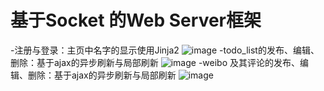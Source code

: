 # 基于Socket 的Web Server框架
-注册与登录：主页中名字的显示使用Jinja2
![image](https://github.com/wangqian6151/web-server/blob/master/readme/register_login.gif)
-todo_list的发布、编辑、删除：基于ajax的异步刷新与局部刷新
![image](https://github.com/wangqian6151/web-server/blob/master/readme/todo_ajax.gif)
-weibo 及其评论的发布、编辑、删除：基于ajax的异步刷新与局部刷新
![image](https://github.com/wangqian6151/web-server/blob/master/readme/weibo_ajax.gif)
